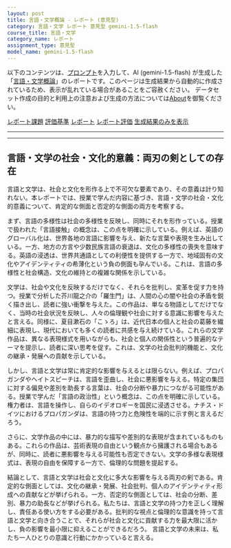 ```yaml
---
layout: post
title: 言語・文学概論 - レポート (意見型)
category: 言語・文学 レポート 意見型 gemini-1.5-flash
course_title: 言語・文学
category_name: レポート
assignment_type: 意見型
model_name: gemini-1.5-flash
---
```


以下のコンテンツは、[プロンプト](https://github.com/takedatoshiyuki/synthetic_assignments/tree/main/generated/言語・文学/gemini-1.5-flash/prompt_レポート-意見型.md)を入力して、AI (gemini-1.5-flash) が生成した「[言語・文学概論](/contents/言語・文学/)」のレポートです。このページは生成結果から自動的に作成されているため、表示が乱れている場合があることをご容赦ください。
データセット作成の目的と利用上の注意および生成の方法については[About](/About)を御覧ください。

[レポート課題](../レポート課題-意見型)
[評価基準](../評価基準-意見型)
[レポート](../レポート-意見型)
[レポート評価](../レポート評価-意見型)
[生成結果のみを表示](https://github.com/takedatoshiyuki/synthetic_assignments/tree/main/generated/言語・文学/gemini-1.5-flash/レポート-意見型.md)
  

***
***
  
## 言語・文学の社会・文化的意義：両刃の剣としての存在

言語と文学は、社会と文化を形作る上で不可欠な要素であり、その意義は計り知れない。本レポートでは、授業で学んだ内容に基づき、言語・文学の社会・文化的意義について、肯定的な側面と否定的な側面の両方を考察する。

まず、言語の多様性は社会の多様性を反映し、同時にそれを形作っている。授業で扱われた「言語接触」の概念は、この点を明確に示している。例えば、英語のグローバル化は、世界各地の言語に影響を与え、新たな言葉や表現を生み出している。一方、地方の方言や少数民族言語の衰退は、文化の多様性の喪失を意味する。英語の浸透は、世界共通語としての利便性を提供する一方で、地域固有の文化やアイデンティティの希薄化という負の側面も孕んでいる。これは、言語の多様性と社会構造、文化の維持との複雑な関係を示している。

文学は、社会や文化を反映するだけでなく、それらを批判し、変革を促す力を持つ。授業で分析した芥川龍之介の「羅生門」は、人間の心の闇や社会の矛盾を鋭く描き出し、読者に強い衝撃を与えた。この作品は、単なる物語としてだけでなく、当時の社会状況を反映し、人々の倫理観や社会に対する意識に影響を与えたと言える。同様に、夏目漱石の「こゝろ」は、近代日本の個人と社会の葛藤を繊細に表現し、現代においても多くの読者に共感を与え続けている。これらの文学作品は、異なる表現様式を用いながらも、社会と個人の関係性という普遍的なテーマを提示し、読者に深い思考を促す。これは、文学の社会批判的機能と、文化の継承・発展への貢献を示している。

しかし、言語と文学は常に肯定的な影響を与えるとは限らない。例えば、プロパガンダやヘイトスピーチは、言語を歪曲し、社会に悪影響を与える。特定の集団に対する偏見や差別を助長する言葉は、社会の分断や暴力につながる可能性がある。授業で学んだ「言語の政治性」という概念は、この点を明確に示している。権力者は、言語を操作し、自らのイデオロギーを国民に浸透させる。ナチス・ドイツにおけるプロパガンダは、言語の持つ力と危険性を端的に示す例と言えるだろう。

さらに、文学作品の中には、暴力的な描写や差別的な表現が含まれているものもある。これらの作品は、芸術表現の自由という観点から擁護される場合もあるが、同時に、読者に悪影響を与える可能性も否定できない。文学の多様な表現様式は、表現の自由を保障する一方で、倫理的な問題を提起する。

結論として、言語と文学は社会と文化に多大な影響を与える両刃の剣である。肯定的な側面としては、文化の継承・発展、社会批判、個人のアイデンティティ形成への貢献などが挙げられる。一方、否定的な側面としては、社会の分断、差別、暴力の助長などが挙げられる。私たちは、言語と文学の持つ力を正しく理解し、責任ある使い方をする必要がある。批判的な視点と倫理的な意識を持って言語と文学と向き合うことで、それらが社会と文化に貢献する力を最大限に活かし、負の影響を最小限に抑えることができるだろう。  言語と文学の未来は、私たち一人ひとりの意識と行動にかかっていると言える。
